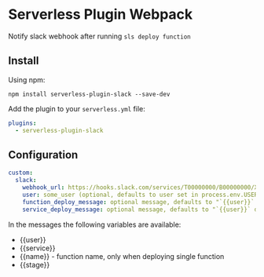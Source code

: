 # Serverless Plugin Webpack

Notify slack webhook after running `sls deploy function`


## Install
Using npm:
```
npm install serverless-plugin-slack --save-dev
```

Add the plugin to your `serverless.yml` file:
```yaml
plugins:
  - serverless-plugin-slack
```

## Configuration

```yaml
custom:
  slack:
    webhook_url: https://hooks.slack.com/services/T00000000/B00000000/XXXXXXXXXXXXXXXXXXXXXXXX
    user: some_user (optional, defaults to user set in process.env.USER)
    function_deploy_message: optional message, defaults to "`{{user}}` deployed function (`{{name}}`) to environment `{{stage}}` in service `{{service}}`"
    service_deploy_message: optional message, defaults to "`{{user}}` deployed service `{{service}}` to environment `{{stage}}`"

```

In the messages the following variables are available:
 * {{user}}
 * {{service}}
 * {{name}} - function name, only when deploying single function
 * {{stage}}